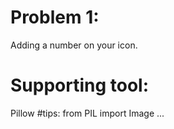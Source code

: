 
# Problem 1:

Adding a number on your icon.

# Supporting tool:

Pillow 
#tips: from PIL import Image ...